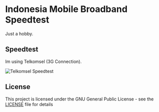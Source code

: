 # Indonesia Mobile Broadband Speedtest

Just a hobby.

## Speedtest

Im using Telkomsel (3G Connection).

![Telkomsel Speedtest](http://www.speedtest.net/result/7279178466.png)

## License

This project is licensed under the GNU General Public License - see the [LICENSE](LICENSE) file for details
